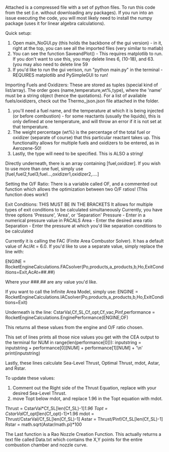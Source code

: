 Attached is a compressed file with a set of python files. To run this code from the set (i.e. without downloading any packages). If you run into an issue executing the code, you will most likely need to install the numpy package (uses it for linear algebra calculations).

Quick setup:
1. Open main_NoGUI.py (this holds the backbone of the gui version) - in it, right at the top, you can see all the imported files (very similar to matlab)
2. You can see the function SaveandPlot() - This requires matplotlib to run. If you don't want to use this, you may delete lines 6, (10-18), and 63. (you may also need to delete line 59
3. If you'd like to run the gui verison, run "python main.py" in the terminal - REQUIRES matplotlib and PySimpleGUI to run!


Importing Fuels and Oxidizers:
These are stored as tuples (special kind of list/array). The order goes (name,temperature,wt%,type), where the 'name' must be a string object (hence the quotations). For a list of available fuels/oxidizers, check out the Thermo_json.json file attached in the folder.

1. you'll need a fuel name, and the temperature at which it is being injected (or before combustion) - for some reactants (usually the liquids), this is only defined at one temperature, and will throw an error if it is not set at that temperature.
2. The weight percentage (wt%) is the percentage of the total fuel or oxidizer (separate of course) that this particular reactant takes up. This functionality allows for multiple fuels and oxidizers to be entered, as in Aerozene-50!
3. Lastly, the type will need to be specified. This is ALSO a string!

Directly underneath, there is an array containing [fuel,oxidizer]. If you wish to use more than one fuel, simply use [fuel,fuel2,fuel3,fuel...,oxidizer1,oxidizer2,....]

Setting the O/F Ratio:
There is a variable called OF, and a commented out function which allows the optimization between two O/F ratios! (This function does work!)

Exit Conditions:
THIS MUST BE IN THE BRACKETS
It allows for multiple types of exit conditions to be calculated simultaneously
Currently, you have three options 'Pressure', 'Area', or 'Separation'
Pressure - Enter in a numerical pressure value in PACALS
Area - Enter the desired area ratio
Separation - Enter the pressure at which you'd like separation conditions to be calculated

Currently it is calling the FAC (Finite Area Combustor Solver). It has a default value of Ac/At = 6.0. If you'd like to use a separate value, simply replace the line with:

ENGINE = RocketEngineCalculations.FACsolver(Po,products,a_products,b,Ho,ExitConditions=Exit,AcAt=##.##)

Where your ###.## are any value you'd like.

If you want to call the Infinite Area Model, simply use:
ENGINE = RocketEngineCalculations.IACsolver(Po,products,a_products,b,Ho,ExitConditions=Exit)


Underneath is the line:
CstarVal,Cf_SL,Cf_opt,Cf_vac,Pinf,performance = RocketEngineCalculations.EnginePerformance(ENGINE,OF)

This returns all these values from the engine and O/F ratio chosen.


This set of lines prints all those nice values you get with the CEA output to the terminal
for NUM in range(len(performance[0])):
    inputstring = inputstring + performance[0][NUM] + performance[1][NUM] + '\n'
print(inputstring)

Lastly, these lines calculate Sea-Level Thrust, Optimal Thrust, mdot, Astar, and Rstar.

To update these values:
1. Comment out the Right side of the Thrust Equation, replace with your desired Sea-Level Thrust.
2. move Topt below mdot, and replace 1.96 in the Topt equation with mdot.

Thrust = CstarVal*Cf_SL[len(Cf_SL)-1]*1.96
Topt = CstarVal*Cf_opt[len(Cf_opt)-1]*1.96
mdot = Thrust/CstarVal/Cf_SL[len(Cf_SL)-1]
Astar = Thrust/Pinf/Cf_SL[len(Cf_SL)-1]
Rstar = math.sqrt(Astar/math.pi)*100


The Last function is a Rao Nozzle Creation Function. This actually returns a text file called Data.txt which contains the X,Y points for the entire combustion chamber and nozzle curve.
